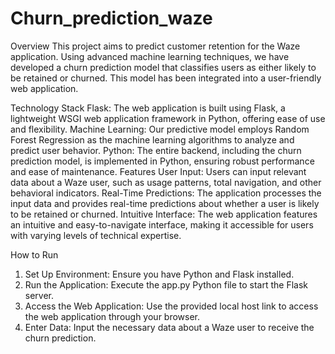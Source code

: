 # Churn_prediction_waze


Overview
This project aims to predict customer retention for the Waze application. Using advanced machine learning techniques, we have developed a churn prediction model that classifies users as either likely to be retained or churned. This model has been integrated into a user-friendly web application.

Technology Stack
Flask: The web application is built using Flask, a lightweight WSGI web application framework in Python, offering ease of use and flexibility.
Machine Learning: Our predictive model employs Random Forest Regression as the machine learning algorithms to analyze and predict user behavior. 
Python: The entire backend, including the churn prediction model, is implemented in Python, ensuring robust performance and ease of maintenance.
Features
User Input: Users can input relevant data about a Waze user, such as usage patterns, total navigation, and other behavioral indicators.
Real-Time Predictions: The application processes the input data and provides real-time predictions about whether a user is likely to be retained or churned.
Intuitive Interface: The web application features an intuitive and easy-to-navigate interface, making it accessible for users with varying levels of technical expertise.

How to Run
1. Set Up Environment: Ensure you have Python and Flask installed.
2. Run the Application: Execute the app.py Python file to start the Flask server.
3. Access the Web Application: Use the provided local host link to access the web application through your browser.
4. Enter Data: Input the necessary data about a Waze user to receive the churn prediction.
